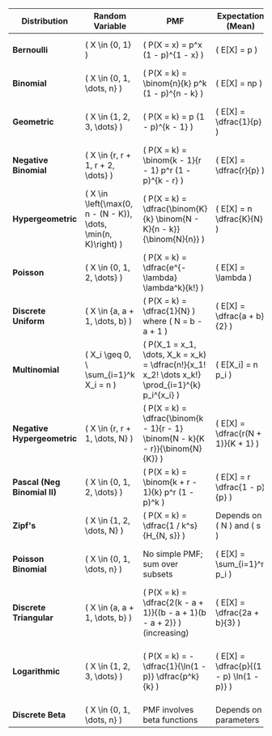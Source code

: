 | **Distribution**            | **Random Variable**                      | **PMF**                                                                                                                                  | **Expectation (Mean)**                        | **Variance**                                              |
|-----------------------------|------------------------------------------|------------------------------------------------------------------------------------------------------------------------------------------|-----------------------------------------------|------------------------------------------------------------|
| **Bernoulli**               | \( X \in \{0, 1\} \)                     | \( P(X = x) = p^x (1 - p)^{1 - x} \)                                                                                                      | \( E[X] = p \)                                | \( \operatorname{Var}(X) = p(1 - p) \)                      |
| **Binomial**                | \( X \in \{0, 1, \dots, n\} \)           | \( P(X = k) = \binom{n}{k} p^k (1 - p)^{n - k} \)                                                                                         | \( E[X] = np \)                               | \( \operatorname{Var}(X) = np(1 - p) \)                     |
| **Geometric**               | \( X \in \{1, 2, 3, \dots\} \)           | \( P(X = k) = p (1 - p)^{k - 1} \)                                                                                                        | \( E[X] = \dfrac{1}{p} \)                     | \( \operatorname{Var}(X) = \dfrac{1 - p}{p^2} \)            |
| **Negative Binomial**       | \( X \in \{r, r + 1, r + 2, \dots\} \)   | \( P(X = k) = \binom{k - 1}{r - 1} p^r (1 - p)^{k - r} \)                                                                                 | \( E[X] = \dfrac{r}{p} \)                     | \( \operatorname{Var}(X) = \dfrac{r(1 - p)}{p^2} \)         |
| **Hypergeometric**          | \( X \in \left\{\max(0, n - (N - K)), \dots, \min(n, K)\right\} \) | \( P(X = k) = \dfrac{\binom{K}{k} \binom{N - K}{n - k}}{\binom{N}{n}} \)                                                                  | \( E[X] = n \dfrac{K}{N} \)                   | \( \operatorname{Var}(X) = n \dfrac{K}{N} \dfrac{N - K}{N} \dfrac{N - n}{N - 1} \) |
| **Poisson**                 | \( X \in \{0, 1, 2, \dots\} \)           | \( P(X = k) = \dfrac{e^{-\lambda} \lambda^k}{k!} \)                                                                                       | \( E[X] = \lambda \)                          | \( \operatorname{Var}(X) = \lambda \)                       |
| **Discrete Uniform**        | \( X \in \{a, a + 1, \dots, b\} \)       | \( P(X = k) = \dfrac{1}{N} \) where \( N = b - a + 1 \)                                                                                   | \( E[X] = \dfrac{a + b}{2} \)                 | \( \operatorname{Var}(X) = \dfrac{N^2 - 1}{12} \)           |
| **Multinomial**             | \( X_i \geq 0, \ \sum_{i=1}^k X_i = n \) | \( P(X_1 = x_1, \dots, X_k = x_k) = \dfrac{n!}{x_1! x_2! \dots x_k!} \prod_{i=1}^{k} p_i^{x_i} \)                                          | \( E[X_i] = n p_i \)                           | \( \operatorname{Var}(X_i) = n p_i (1 - p_i) \)             |
| **Negative Hypergeometric** | \( X \in \{r, r + 1, \dots, N\} \)       | \( P(X = k) = \dfrac{\binom{k - 1}{r - 1} \binom{N - k}{K - r}}{\binom{N}{K}} \)                                                           | \( E[X] = \dfrac{r(N + 1)}{K + 1} \)          | \( \operatorname{Var}(X) = r \dfrac{(N - K)(N + 1)}{(K + 1)(K + 2)} \) |
| **Pascal (Neg Binomial II)** | \( X \in \{0, 1, 2, \dots\} \)           | \( P(X = k) = \binom{k + r - 1}{k} p^r (1 - p)^k \)                                                                                        | \( E[X] = r \dfrac{1 - p}{p} \)               | \( \operatorname{Var}(X) = r \dfrac{1 - p}{p^2} \)           |
| **Zipf's**                  | \( X \in \{1, 2, \dots, N\} \)           | \( P(X = k) = \dfrac{1 / k^s}{H_{N, s}} \)                                                                                                | Depends on \( N \) and \( s \)                | Depends on \( N \) and \( s \)                              |
| **Poisson Binomial**        | \( X \in \{0, 1, \dots, n\} \)           | No simple PMF; sum over subsets                                                                                                           | \( E[X] = \sum_{i=1}^n p_i \)                 | \( \operatorname{Var}(X) = \sum_{i=1}^n p_i (1 - p_i) \)     |
| **Discrete Triangular**     | \( X \in \{a, a + 1, \dots, b\} \)       | \( P(X = k) = \dfrac{2(k - a + 1)}{(b - a + 1)(b - a + 2)} \) (increasing)                                                                 | \( E[X] = \dfrac{2a + b}{3} \)                | \( \operatorname{Var}(X) = \dfrac{(b - a + 1)^2 - 1}{18} \)  |
| **Logarithmic**             | \( X \in \{1, 2, 3, \dots\} \)           | \( P(X = k) = - \dfrac{1}{\ln(1 - p)} \dfrac{p^k}{k} \)                                                                                    | \( E[X] = \dfrac{p}{(1 - p) \ln(1 - p)} \)    | \( \operatorname{Var}(X) = \dfrac{p (p + \ln(1 - p))}{(1 - p)^2 [\ln(1 - p)]^2} \) |
| **Discrete Beta**           | \( X \in \{0, 1, \dots, n\} \)           | PMF involves beta functions                                                                                                               | Depends on parameters                        | Depends on parameters                                      |
